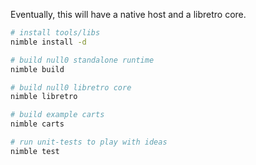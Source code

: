 Eventually, this will have a native host and a libretro core.

```sh
# install tools/libs
nimble install -d

# build null0 standalone runtime
nimble build

# build null0 libretro core
nimble libretro

# build example carts
nimble carts

# run unit-tests to play with ideas
nimble test
```